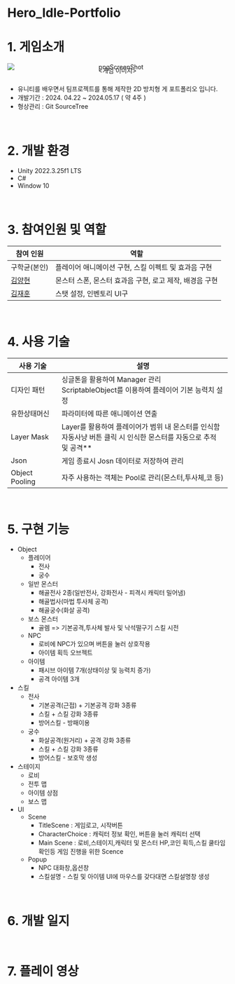 # Hero_Idle-Portfolio
# 1. 게임소개
<div align="center">
    <img src="https://github.com/user-attachments/assets/8f1f233b-a746-44b0-b84c-eaac6eaeff3d" alt="pngScreenShot" style="display: block;">
    <span style="display: block; margin: 0; padding: 0; line-height: 0;"><게임 이미지></span>
    </div><br/>

* 유니티를 배우면서 팀프로젝트를 통해 제작한 2D 방치형 게 포트폴리오 입니다.
* 개발기간 : 2024. 04.22 ~ 2024.05.17 ( 약 4주 )
* 형상관리 : Git SourceTree
<br/>

# 2. 개발 환경
* Unity 2022.3.25f1 LTS
* C#
* Window 10
<br/>

# 3. 참여인원 및 역할

| 참여 인원 | 역할 |
| ------------ | -------------------------------- |
| 구학균(본인) | 플레이어 애니메이션 구현, 스킬 이펙트 및 효과음 구현 |
| [김양현](https://github.com/yangstar98) | 몬스터 스폰, 몬스터 효과음 구현, 로고 제작, 배경음 구현|
| [김재훈](https://github.com/JaerHoon) | 스탯 설정, 인벤토리 UI구|
<br/>

# 4. 사용 기술 
| 사용 기술 | 설명 |
| ------------ | -------------------------------- |
| 디자인 패턴| 싱글톤을 활용하여 Manager 관리 <br> ScriptableObject를 이용하여 플레이어 기본 능력치 설정 |
| 유한상태머신| 파라미터에 따른 애니메이션 연출 |
| Layer Mask| Layer를 활용하여 플레이어가 범위 내 몬스터를 인식함 <br> 자동사냥 버튼 클릭 시 인식한 몬스터를 자동으로 추적 및 공격**|
| Json| 게임 종료시 Josn 데이터로 저장하여 관리 |
| Object Pooling| 자주 사용하는 객체는 Pool로 관리(몬스터,투사체,코 등) |
<br/>

# 5. 구현 기능
- Object
    - 플레이어
        - 전사
        - 궁수
    - 일반 몬스터
         - 해골전사 2종(일반전사, 강화전사 - 피격시 캐릭터 밀어냄)
         - 해골법사(마법 투사체 공격)
         - 해골궁수(화살 공격)
    - 보스 몬스터
        - 골렘 => 기본공격,투사체 발사 및 낙석떨구기 스킬 시전
    - NPC
        - 로비에 NPC가 있으며 버튼을 눌러 상호작용
        - 아이템 획득 오브젝트
    - 아이템
        - 패시브 아이템 7개(상태이상 및 능력치 증가)
        - 공격 아이템 3개
- 스킬
    - 전사
        - 기본공격(근접) + 기본공격 강화 3종류
        - 스킬 + 스킬 강화 3종류
        - 방어스킬 - 방패이용
    - 궁수
        - 화살공격(원거리) + 공격 강화 3종류
        - 스킬 + 스킬 강화 3종류
        - 방어스킬 - 보호막 생성
- 스테이지
    - 로비
    - 전투 맵
    - 아이템 상점
    - 보스 맵
- UI
    - Scene
      - TitleScene : 게임로고, 시작버튼
      - CharacterChoice : 캐릭터 정보 확인, 버튼을 눌러 캐릭터 선택
      - Main Scene : 로비,스테이지,캐릭터 및 몬스터 HP,코인 획득,스킬 쿨타임 확인등
                     게임 진행을 위한 Scence
    - Popup
        - NPC 대화창,옵션창
        - 스킬설명 - 스킬 및 아이템 UI에 마우스를 갖다대면 스킬설명창 생성
<br/>

# 6. 개발 일지
<br/>

# 7. 플레이 영상

